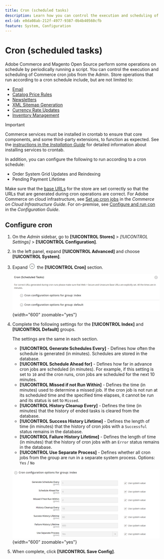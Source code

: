 ```yaml
---
title: Cron (scheduled tasks)
description: Learn how you can control the execution and scheduling of Commerce cron jobs from the Admin.
exl-id: e0da08ab-212f-4977-9387-0b4b40560cfb
feature: System, Configuration
---
```

# Cron (scheduled tasks)

Adobe Commerce and Magento Open Source perform some operations on schedule by periodically running a script. You can control the execution and scheduling of Commerce cron jobs from the Admin. Store operations that run according to a cron schedule include, but are not limited to:

- [Email](email-communications.md)
- [Catalog Price Rules](../merchandising-promotions/price-rules-catalog.md)
- [Newsletters](../merchandising-promotions/newsletters.md)
- [XML Sitemap Generation](../merchandising-promotions/sitemap-xml.md)
- [Currency Rate Updates](../stores-purchase/currency-update.md)
- [Inventory Management](../inventory-management/introduction.md)

>[!IMPORTANT]
>
>Commerce services must be installed in crontab to ensure that core components, and some third-party extensions, to function as expected. See the [instructions in the _Installation Guide_](https://experienceleague.adobe.com/docs/commerce-operations/installation-guide/next-steps/configuration.html) for detailed information about installing services to crontab.

In addition, you can configure the following to run according to a cron schedule:

- Order System Grid Updates and Reindexing
- Pending Payment Lifetime

Make sure that the [base URLs](../stores-purchase/store-urls.md) for the store are set correctly so that the URLs that are generated during cron operations are correct. For Adobe Commerce on cloud infrastructure, see [Set up cron jobs](https://experienceleague.adobe.com/docs/commerce-cloud-service/user-guide/configure/app/properties/crons-property.html) in the _Commerce on Cloud Infrastructure Guide_. For on-premise, see [Configure and run con](https://experienceleague.adobe.com/docs/commerce-operations/configuration-guide/cli/configure-cron-jobs.html) in the _Configuration Guide_.

## Configure cron

1. On the _Admin_ sidebar, go to **[!UICONTROL Stores]** > _[!UICONTROL Settings]_ > **[!UICONTROL Configuration]**.

1. In the left panel, expand **[!UICONTROL Advanced]** and choose **[!UICONTROL System]**.

1. Expand ![Expansion selector](../assets/icon-display-expand.png) the **[!UICONTROL Cron]** section.

   ![Advanced configuration - cron tasks](../configuration-reference/advanced/assets/system-cron.png){width="600" zoomable="yes"}

1. Complete the following settings for the **[!UICONTROL Index]** and **[!UICONTROL Default]** groups.

   The settings are the same in each section.

   - **[!UICONTROL Generate Schedules Every]** - Defines how often the schedule is generated (in minutes). Schedules are stored in the database.
   - **[!UICONTROL Schedule Ahead for]** - Defines how far in advance cron jobs are scheduled (in minutes). For example, if this setting is set to `10` and the cron runs, cron jobs are scheduled for the next 10 minutes.
   - **[!UICONTROL Missed if not Run Within]** - Defines the time (in minutes) used to determine a missed job. If the cron job is not run at its scheduled time and the specified time elapses, it cannot be run and its status is set to `Missed`.
   - **[!UICONTROL History Cleanup Every]** - Defines the time (in minutes) that the history of ended tasks is cleared from the database.
   - **[!UICONTROL Success History Lifetime]** - Defines the length of time (in minutes) that the history of cron jobs with a `Successful` status remains in the database.
   - **[!UICONTROL Failure History Lifetime]** - Defines the length of time (in minutes) that the history of cron jobs with an `Error` status remains in the database.
   - **[!UICONTROL Use Separate Process]** - Defines whether all cron jobs from the group are run in a separate system process. Options: `Yes` / `No`

   ![Advanced configuration - cron group index](../configuration-reference/advanced/assets/system-cron-group-index.png){width="600" zoomable="yes"}

1. When complete, click **[!UICONTROL Save Config]**.
